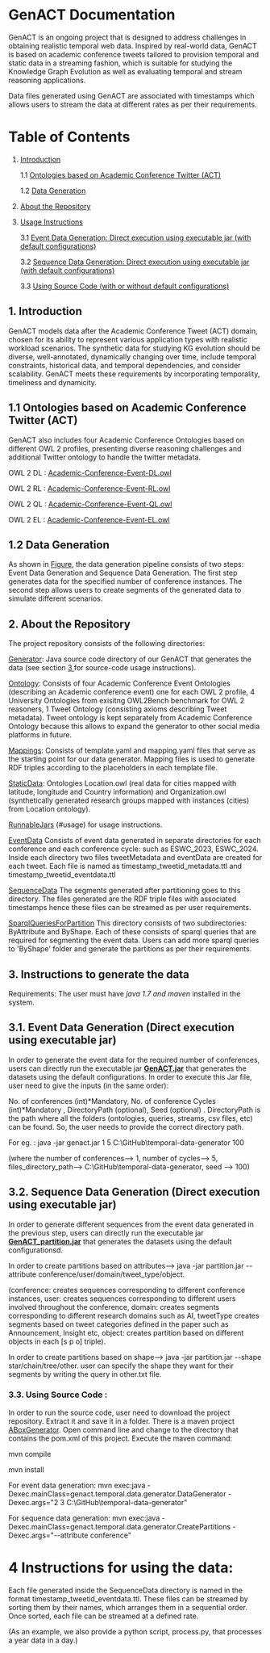 # GenACT Documentation
GenACT is an ongoing project that is designed to address challenges in obtaining realistic temporal web data. 
Inspired by real-world data, GenACT is based on academic conference tweets tailored to provision temporal and static data in a streaming fashion, 
which is suitable for studying the Knowledge Graph Evolution as well as evaluating temporal and stream reasoning applications.

Data files generated using GenACT are associated with timestamps which allows users to stream the data at different rates as per their requirements. 

# Table of Contents

1. [ Introduction ](#intro)

   1.1 [ Ontologies based on Academic Conference Twitter (ACT) ](#tbox)
 
   1.2 [ Data Generation ](#abox)

2. [ About the Repository ](#repo)

3. [ Usage Instructions ](#usage)

   3.1 [Event Data Generation: Direct execution using executable jar (with default configurations)](#edgexe)
	   
   3.2 [Sequence Data Generation: Direct execution using executable jar (with default configurations)](#sdgexe)

   3.3 [Using Source Code (with or without default configurations) ](#code)
	   
<a name="intro"></a>
## 1. Introduction
GenACT models data after the Academic Conference Tweet (ACT) domain, chosen for its ability to represent various application types with realistic workload 
scenarios. The synthetic data for studying KG evolution should be diverse, well-annotated, dynamically changing over time, include temporal 
constraints, historical data, and temporal dependencies, and consider scalability. GenACT meets these requirements by incorporating temporality, timeliness and dynamicity.


<a name="tbox"></a>

## 1.1 Ontologies based on Academic Conference Twitter (ACT)

GenACT also includes four Academic Conference Ontologies based on different OWL 2 profiles, presenting diverse reasoning challenges and additional Twitter ontology to handle the twitter metadata. 


OWL 2 DL : [Academic-Conference-Event-DL.owl](https://github.com/kracr/temporal-data-generator/blob/main/Ontology/Academic-Conference-Event-DL.owl)

OWL 2 RL : [Academic-Conference-Event-RL.owl](https://github.com/kracr/temporal-data-generator/blob/main/Ontology/Academic-Conference-Event-RL.owl)

OWL 2 QL : [Academic-Conference-Event-QL.owl](https://github.com/kracr/temporal-data-generator/blob/main/Ontology/Academic-Conference-Event-QL.owl)

OWL 2 EL : [Academic-Conference-Event-EL.owl](https://github.com/kracr/temporal-data-generator/blob/main/Ontology/Academic-Conference-Event-EL.owl)

<a name="abox"></a>
## 1.2 Data Generation

As shown in [Figure](https://github.com/kracr/temporal-data-generator/blob/main/images/generator_pipeline.png), the data generation pipeline consists of two steps: Event Data Generation and Sequence Data Generation. The first step generates data for the specified number of conference instances. The second step allows users to create segments of the generated data to simulate different scenarios.


<a name="repo"></a>
## 2. About the Repository
The project repository consists of the following directories:

[Generator](https://github.com/kracr/temporal-data-generator/tree/main/ABox%20Generator): Java source code directory of our GenACT that generates the data  (see section [ 3 ](#code) for source-code usage instructions). 

[Ontology](https://github.com/kracr/temporal-data-generator/tree/main/Ontology): Consists of four Academic Conference Event Ontologies (describing an Academic conference event) one for each OWL 2 profile, 4 University Ontologies from exisitng OWL2Bench benchmark for OWL 2 reasoners, 1 Tweet Ontology (consisting axioms describing Tweet metadata). Tweet ontology is kept separately from Academic Conference Ontology because this allows to expand the generator to other social media platforms in future. 

[Mappings](https://github.com/kracr/temporal-data-generator/tree/main/Mappings): Consists of template.yaml and mapping.yaml files that serve as the starting point for our data generator. Mapping files is used to generate RDF triples according to the placeholders in each template file. 

[StaticData](https://github.com/kracr/temporal-data-generator/tree/main/StaticData): Ontologies Location.owl (real data for cities mapped with latitude, longitude and Country information) and Organization.owl (synthetically generated research groups mapped with instances (cities) from Location ontology). 

[RunnableJars](https://drive.google.com/drive/folders/1xWfHi9lOZ_OhOmD_VVQuDXW976R4c2HQ?usp=sharing) (#usage) for usage instructions. 

[EventData](https://github.com/kracr/temporal-data-generator/tree/main/EventData) Consists of event data generated in separate directories for each conference and each conference cycle: such as ESWC_2023, ESWC_2024. Inside each directory two files tweetMetadata and eventData are created for each tweet. Each file is named as timestamp_tweetid_metadata.ttl and timestamp_tweetid_eventdata.ttl

[SequenceData](https://github.com/kracr/temporal-data-generator/tree/main/SequenceData) The segments generated after partitioning goes to this directory. The files generated are the RDF triple files with associated timestamps hence these files
 can be streamed as per user requirements. 

[SparqlQueriesForPartition](https://github.com/kracr/temporal-data-generator/tree/main/SparqlQueriesForPartition) This directory consists of two subdirectories: ByAttribute and ByShape. Each of these consists of sparql queries that are
required for segmenting the event data. Users can add more sparql queries to 'ByShape' folder and generate the partitions as per their requirements.

<a name="usage"></a>
## 3. Instructions to generate the data

Requirements: The user must have *java 1.7 and maven* installed in the system. 

<a name="edgexe"></a>
## 3.1. Event Data Generation (Direct execution using executable jar)

In order to generate the event data for the required number of conferences, users can directly run the executable jar **[GenACT.jar](https://drive.google.com/file/d/1xxiU2j5swBRF8SCk8WZ43LMhfSd9YqMB/view?usp=sharing)** that generates the datasets using the default configurations. In order to execute this Jar file, user need to give the inputs (in the same order):  

No. of conferences (int)*Mandatory, No. of conference Cycles (int)*Mandatory , DirectoryPath (optional), Seed (optional) .  DirectoryPath is the path where all the folders (ontologies, queries, streams, csv files, etc) can be found. So, the user needs to provide the correct directory path. 

For eg. : java -jar genact.jar 1 5 C:\GitHub\temporal-data-generator 100

(where the number of conferences--> 1, number of cycles--> 5, files_directory_path--> C:\GitHub\temporal-data-generator, seed --> 100)

<a name="sdgexe"></a>
## 3.2. Sequence Data Generation (Direct execution using executable jar)

In order to generate different sequences from the event data generated in the previous step, users can directly run the executable jar **[GenACT_partition.jar](https://drive.google.com/file/d/1IXnHdioTIB-vLDYAdT9gecQfyyChEdym/view?usp=sharing)** that generates the datasets using the default configurationsd. 

In order to create partitions based on attributes--> java -jar partition.jar --attribute conference/user/domain/tweet_type/object.

(conference: creates sequences corresponding to different conference instances, user: creates sequences corresponding to different users involved throughout the conference,
domain: creates segments corresponding to different research domains such as AI, tweetType creates segments based on tweet categories defined in the 
paper such as Announcement, Insight etc, object: creates partition based on different objects in each [s p o] triple). 

In order to create partitions based on shape--> java -jar partition.jar --shape star/chain/tree/other. user can specify the shape they want for their segments
by writing the query in other.txt file. 

<a name="code"></a>
### 3.3. Using Source Code :
In order to run the source code, user need to download the project repository. Extract it and save it in a folder. There is a maven project [ABoxGenerator](https://github.com/kracr/temporal-data-generator). Open command line and change to the directory that contains the pom.xml of this project. Execute the maven command:

mvn compile

mvn install

For event data generation: mvn exec:java -Dexec.mainClass=genact.temporal.data.generator.DataGenerator -Dexec.args="2 3 C:\GitHub\temporal-data-generator"

For sequence data generation: mvn exec:java -Dexec.mainClass=genact.temporal.data.generator.CreatePartitions -Dexec.args="--attribute conference"


# 4 Instructions for using the data:

Each file generated inside the SequenceData directory is named in the format timestamp_tweetid_eventdata.ttl. These files can be streamed by sorting them by 
their names, which arranges them in a sequential order. Once sorted, each file can be streamed at a defined rate.

(As an example, we also provide a python script, process.py,  that processes a year data in a day.)